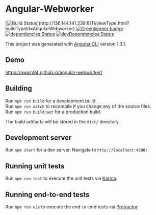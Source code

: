# Angular-Webworker

[![Build Status](http://136.144.141.239:8111/app/rest/builds/aggregated/strob:(buildType:(project:(id:AngularWebworker)))/statusIcon.svg)](http://136.144.141.239:8111/viewType.html?buildTypeId=AngularWebworker)
[![Greenkeeper badge](https://badges.greenkeeper.io/Owain94/angular-webworker.svg)](https://greenkeeper.io/)
[![dependencies Status](https://david-dm.org/Owain94/angular-webworker/status.svg)](https://david-dm.org/Owain94/Owain.nl)
[![devDependencies Status](https://david-dm.org/Owain94/angular-webworker/dev-status.svg)](https://david-dm.org/Owain94/Owain.nl?type=dev)

This project was generated with [Angular CLI](https://github.com/angular/angular-cli) version 1.3.1.

## Demo

https://owain94.github.io/angular-webworker/

## Building

Run `npm run build` for a development build.  
Run `npm run watch` to recompile if you change any of the source files.  
Run `npm run build:aot` for a production build.

The build artifacts will be stored in the `dist/` directory.

## Development server

Run `npm start` for a dev server. Navigate to `http://localhost:4200/`.

## Running unit tests

Run `npm run test` to execute the unit tests via [Karma](https://karma-runner.github.io).

## Running end-to-end tests

Run `npm run e2e` to execute the end-to-end tests via [Protractor](http://www.protractortest.org/).
